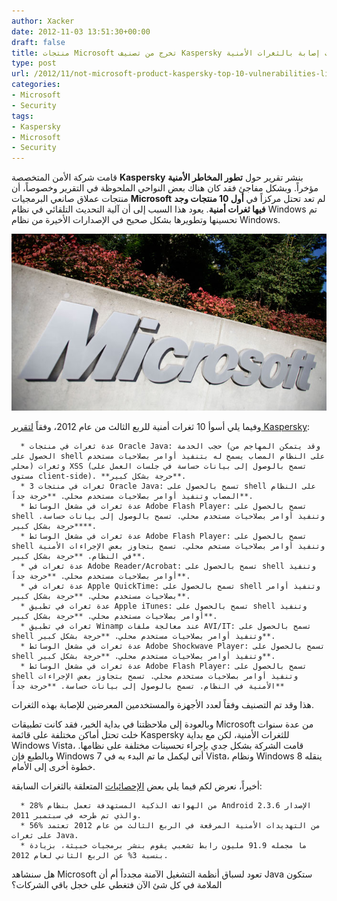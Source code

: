 ```yaml
---
author: Xacker
date: 2012-11-03 13:51:30+00:00
draft: false
title: منتجات Microsoft تخرج من تصنيف Kaspersky لأكثر البرمجيات إصابة بالثغرات الأمنية
type: post
url: /2012/11/not-microsoft-product-kaspersky-top-10-vulnerabilities-list/
categories:
- Microsoft
- Security
tags:
- Kaspersky
- Microsoft
- Security
---
```


قامت شركة الأمن المتخصصة **Kaspersky** بنشر تقرير حول **تطور المخاطر الأمنية** مؤخراً. وبشكل مفاجئ فقد كان هناك بعض النواحي الملحوظة في التقرير وخصوصاً، أن منتجات عملاق صانعي البرمجيات **Microsoft** لم تعد تحتل مركزاً في **أول 10 منتجات وجد فيها ثغرات أمنية**. يعود هذا السبب إلى أن آلية التحديث التلقائي في نظام Windows تم تحسينها وتطويرها بشكل صحيح في الإصدارات الأخيرة من نظام Windows.




[![](Microsoft-Sign.jpg)
](Microsoft-Sign.jpg)




وفيما يلي أسوأ 10 ثغرات أمنية للربع الثالث من عام 2012، وفقاً [لتقرير Kaspersky](http://www.securelist.com/en/analysis/204792250/IT_Threat_Evolution_Q3_2012):






	  * عدة ثغرات في منتجات Oracle Java: حجب الخدمة (وقد يتمكن المهاجم من الحصول على shell على النظام المصاب يسمح له بتنفيذ أوامر بصلاحيات مستخدم محلي) وثغرات XSS (تسمح بالوصول إلى بيانات حساسة في جلسات العمل على مستوى client-side). **حرجة بشكل كبير**.
	  * 3 ثغرات في منتجات Oracle Java: تسمح بالحصول على shell على النظام المصاب وتنفيذ أوامر بصلاحيات مستخدم محلي. **حرجة جداً**.
	  * عدة ثغرات في مشغل الوسائط Adobe Flash Player: تسمح بالحصول على shell وتنفيذ أوامر بصلاحيات مستخدم محلي. تسمح بالوصول إلى بيانات حساسة. **حرجة بشكل كبير**.
	  * عدة ثغرات في مشغل الوسائط Adobe Flash Player: تسمح بالحصول على shell وتنفيذ أوامر بصلاحيات مستخم محلي. تسمح بتجاوز بعض الإجراءات الأمنية في النظام. **حرجة بشكل كبير**.
	  * عدة ثغرات في Adobe Reader/Acrobat: تسمح بالحصول على shell وتنفيذ أوامر بصلاحيات مستخدم محلي. **حرجة جداً**.
	  * عدة ثغرات في Apple QuickTime: تسمح بالحصول على shell وتنفيذ أوامر بصلاحيات مستخدم محلي. **حرجة بشكل كبير**.
	  * عدة ثغرات في تطبيق Apple iTunes: تسمح بالحصول على shell وتنفيذ أوامر بصلاحيات مستخدم محلي. **حرجة بشكل كبير**.
	  * ثغرات في تطبيق Winamp عند معالجة ملفات AVI/IT: تسمح بالحصول على shell وتنفيذ أوامر بصلاحيات مستخدم محلي. **حرجة بشكل كبير**.
	  * عدة ثغرات في مشغل الوسائط Adobe Shockwave Player: تسمح بالحصول على shell وتنفيذ أوامر بصلاحيات مستخدم محلي. **حرجة بشكل كبير**.
	  * عدة ثغرات في مشغل الوسائط Adobe Flash Player: تسمح بالحصول على shell وتنفيذ أوامر بصلاحيات مستخدم محلي. تسمح بتجاوز بعض الإجراءات الأمنية في النظام. تسمح بالوصول إلى بيانات حساسة. **حرجة جداً**



هذا وقد تم التصنيف وفقاً لعدد الأجهزة والمستخدمين المعرضين للإصابة بهذه الثغرات.




وبالعودة إلى ملاحظتنا في بداية الخبر، فقد كانت تطبيقات Microsoft من عدة سنوات خلت تحتل أماكن مختلفة على قائمة Kaspersky للثغرات الأمنية، لكن مع بداية Windows Vista، قامت الشركة بشكل جدي بإجراء تحسينات مختلفة على نظامها. وبالطبع فإن Windows 7 أتى ليكمل ما تم البدء به في Vista، ونظام Windows 8 ينقله خطوة أخرى إلى الأمام.




أخيراً، نعرض لكم فيما يلي بعض [الإحصائيات](http://thenextweb.com/microsoft/2012/11/02/microsofts-security-team-is-killing-it-not-one-product-on-kasperskys-top-10-vulnerabilities-list/) المتعلقة بالثغرات السابقة:






	  * 28% من الهواتف الذكية المستهدفة تعمل بنظام Android الإصدار 2.3.6 والذي تم طرحه في سبتمبر 2011.
	  * 56% من التهديدات الأمنية المرقعة في الربع الثالث من عام 2012 تعتمد على ثغرات Java.
	  * ما مجمله 91.9 مليون رابط تشعبي يقوم بنشر برمجيات خبيثة، بزيادة بنسبة 3% عن الربع الثاني لعام 2012.



هل سنشاهد Microsoft تعود لسباق أنظمة التشغيل الآمنة مجدداً أم أن Java ستكون الملامة في كل شئ الآن فتغطي على خجل باقي الشركات؟
